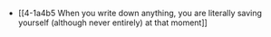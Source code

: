 - [[4-1a4b5 When you write down anything, you are literally saving yourself (although never entirely) at that moment]]
